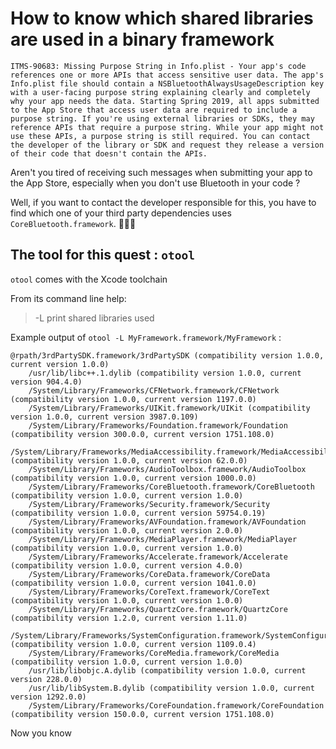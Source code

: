 # How to know which shared libraries are used in a binary framework


```
ITMS-90683: Missing Purpose String in Info.plist - Your app's code references one or more APIs that access sensitive user data. The app's Info.plist file should contain a NSBluetoothAlwaysUsageDescription key with a user-facing purpose string explaining clearly and completely why your app needs the data. Starting Spring 2019, all apps submitted to the App Store that access user data are required to include a purpose string. If you're using external libraries or SDKs, they may reference APIs that require a purpose string. While your app might not use these APIs, a purpose string is still required. You can contact the developer of the library or SDK and request they release a version of their code that doesn't contain the APIs.
```
Aren't you tired of receiving such messages when submitting your app to the App Store, especially
when you don't use Bluetooth in your code ?

Well, if you want to contact the developer responsible for this, you have to find which one of your third party dependencies uses `CoreBluetooth.framework`. 🕵🏽‍♂️

## The tool for this quest : `otool` 

`otool` comes with the Xcode toolchain

From its command line help:
> -L print shared libraries used

Example output of `otool -L MyFramework.framework/MyFramework` :

```no-highlight
@rpath/3rdPartySDK.framework/3rdPartySDK (compatibility version 1.0.0, current version 1.0.0)
	/usr/lib/libc++.1.dylib (compatibility version 1.0.0, current version 904.4.0)
	/System/Library/Frameworks/CFNetwork.framework/CFNetwork (compatibility version 1.0.0, current version 1197.0.0)
	/System/Library/Frameworks/UIKit.framework/UIKit (compatibility version 1.0.0, current version 3987.0.109)
	/System/Library/Frameworks/Foundation.framework/Foundation (compatibility version 300.0.0, current version 1751.108.0)
	/System/Library/Frameworks/MediaAccessibility.framework/MediaAccessibility (compatibility version 1.0.0, current version 62.0.0)
	/System/Library/Frameworks/AudioToolbox.framework/AudioToolbox (compatibility version 1.0.0, current version 1000.0.0)
	/System/Library/Frameworks/CoreBluetooth.framework/CoreBluetooth (compatibility version 1.0.0, current version 1.0.0)
	/System/Library/Frameworks/Security.framework/Security (compatibility version 1.0.0, current version 59754.0.19)
	/System/Library/Frameworks/AVFoundation.framework/AVFoundation (compatibility version 1.0.0, current version 2.0.0)
	/System/Library/Frameworks/MediaPlayer.framework/MediaPlayer (compatibility version 1.0.0, current version 1.0.0)
	/System/Library/Frameworks/Accelerate.framework/Accelerate (compatibility version 1.0.0, current version 4.0.0)
	/System/Library/Frameworks/CoreData.framework/CoreData (compatibility version 1.0.0, current version 1041.0.0)
	/System/Library/Frameworks/CoreText.framework/CoreText (compatibility version 1.0.0, current version 1.0.0)
	/System/Library/Frameworks/QuartzCore.framework/QuartzCore (compatibility version 1.2.0, current version 1.11.0)
	/System/Library/Frameworks/SystemConfiguration.framework/SystemConfiguration (compatibility version 1.0.0, current version 1109.0.4)
	/System/Library/Frameworks/CoreMedia.framework/CoreMedia (compatibility version 1.0.0, current version 1.0.0)
	/usr/lib/libobjc.A.dylib (compatibility version 1.0.0, current version 228.0.0)
	/usr/lib/libSystem.B.dylib (compatibility version 1.0.0, current version 1292.0.0)
	/System/Library/Frameworks/CoreFoundation.framework/CoreFoundation (compatibility version 150.0.0, current version 1751.108.0)
```

Now you know 